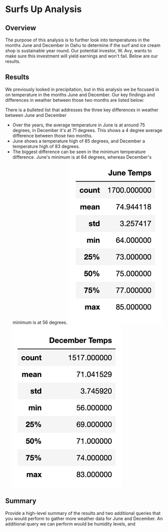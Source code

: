 # Surfs Up Analysis

## Overview

The purpose of this analysis is to further look into temperatures in the months June and December in Oahu to determine if the surf and ice cream shop is sustainable year round. Our potential investor, W. Avy, wants to make sure this investment will yield earnings and won't fail. Below are our results. 

## Results

We previously looked in precipitation, but in this analysis we be focused in on temperature in the months June and December. Our key findings and differences in weather between those two months are listed below: 

There is a bulleted list that addresses the three key differences in weather between June and December

* Over the years, the average temperature in June is at around 75 degrees, in December it's at 71 degrees. This shows a 4 degree average difference between those two months.
* June shows a temperature high of 85 degrees, and December a temperature high of 83 degrees. 
* The biggest difference can be seen in the minimum temperature difference. June's minimum is at 64 degrees, whereas December's minimum is at 56 degrees. 
![This is an image](https://github.com/belennlopezvega/surfs_up/blob/main/images/june_temp.png)
![This is an image](https://github.com/belennlopezvega/surfs_up/blob/main/images/december_temp.png)

## Summary 
Provide a high-level summary of the results and two additional queries that you would perform to gather more weather data for June and December.
An additional query we can perform would be humidity levels, and 
